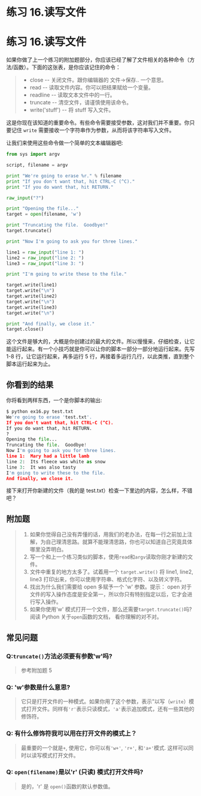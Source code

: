 # 练习 16.读写文件

# 练习 16.读写文件

如果你做了上一个练习的附加题部分，你应该已经了解了文件相关的各种命令（方法/函数）。下面的这张表，是你应该记住的命令：

> *   close -- 关闭文件。跟你编辑器的 文件->保存.. 一个意思。
> *   read -- 读取文件内容。你可以把结果赋给一个变量。
> *   readline -- 读取文本文件中的一行。
> *   truncate -- 清空文件，请谨慎使用该命令。
> *   write('stuff') -- 将 stuff 写入文件。

这是你现在该知道的重要命令。有些命令需要接受参数，这对我们并不重要。你只要记住 `write` 需要接收一个字符串作为参数，从而将该字符串写入文件。

让我们来使用这些命令做一个简单的文本编辑器吧:

```py
from sys import argv

script, filename = argv

print "We're going to erase %r." % filename
print "If you don't want that, hit CTRL-C (^C)."
print "If you do want that, hit RETURN."

raw_input("?")

print "Opening the file..."
target = open(filename, 'w')

print "Truncating the file.  Goodbye!"
target.truncate()

print "Now I'm going to ask you for three lines."

line1 = raw_input("line 1: ")
line2 = raw_input("line 2: ")
line3 = raw_input("line 3: ")

print "I'm going to write these to the file."

target.write(line1)
target.write("\n")
target.write(line2)
target.write("\n")
target.write(line3)
target.write("\n")

print "And finally, we close it."
target.close() 
```

这个文件是够大的，大概是你创建过的最大的文件。所以慢慢来，仔细检查，让它能运行起来。有一个小技巧就是你可以让你的脚本一部分一部分地运行起来。先写 1-8 行，让它运行起来，再多运行 5 行，再接着多运行几行，以此类推，直到整个脚本运行起来为止。

## 你看到的结果

你将看到两样东西，一个是你脚本的输出:

```py
$ python ex16.py test.txt
We're going to erase 'test.txt'.
If you don't want that, hit CTRL-C (^C).
If you do want that, hit RETURN.
?
Opening the file...
Truncating the file.  Goodbye!
Now I'm going to ask you for three lines.
line 1:  Mary had a little lamb
line 2:  Its fleece was white as snow
line 3:  It was also tasty
I'm going to write these to the file.
And finally, we close it. 
```

接下来打开你新建的文件（我的是 test.txt）检查一下里边的内容，怎么样，不错吧？

## 附加题

> 1.  如果你觉得自己没有弄懂的话，用我们的老办法，在每一行之前加上注解，为自己理清思路。就算不能理清思路，你也可以知道自己究竟具体哪里没弄明白。
> 2.  写一个和上一个练习类似的脚本，使用`read`和`argv`读取你刚才新建的文件。
> 3.  文件中重复的地方太多了。试着用一个 `target.write()` 将 line1, line2, line3 打印出来，你可以使用字符串、格式化字符、以及转义字符。
> 4.  找出为什么我们需要给 open 多赋予一个 'w' 参数。提示： open 对于文件的写入操作态度是安全第一，所以你只有特别指定以后，它才会进行写入操作。
> 5.  如果你使用'w' 模式打开一个文件，那么还需要`target.truncate()`吗?阅读 Python 关于`open`函数的文档， 看你理解的对不对。

## 常见问题

### Q:`truncate()`方法必须要有参数'w'吗?

> 参考附加题 5

### Q: 'w'参数是什么意思?

> 它只是打开文件的一种模式。如果你用了这个参数，表示"以写（`write`）模式打开文件。同样有`'r'`表示只读模式，`'a'`表示追加模式，还有一些其他的修饰符。

### Q: 有什么修饰符我可以用在打开文件的模式上？

> 最重要的一个就是`+`, 使用它，你可以有`'w+'`, `'r+'`, 和`'a+'`模式. 这样可以同时以读写模式打开文件。

### Q: `open(filename)`是以'r' (只读) 模式打开文件吗?

> 是的，'r' 是 `open()`函数的默认参数值。
